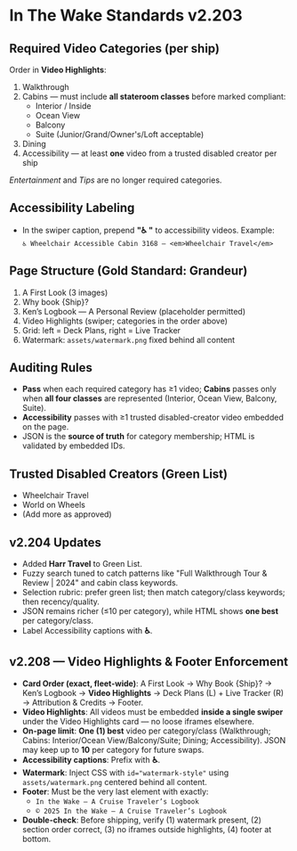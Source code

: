 # In The Wake Standards v2.203

## Required Video Categories (per ship)
Order in **Video Highlights**:
1. Walkthrough
2. Cabins — must include **all stateroom classes** before marked compliant:
   - Interior / Inside
   - Ocean View
   - Balcony
   - Suite (Junior/Grand/Owner's/Loft acceptable)
3. Dining
4. Accessibility — at least **one** video from a trusted disabled creator per ship

*Entertainment* and *Tips* are no longer required categories.

## Accessibility Labeling
- In the swiper caption, prepend **"♿ "** to accessibility videos. Example:  
  `♿ Wheelchair Accessible Cabin 3168 — <em>Wheelchair Travel</em>`

## Page Structure (Gold Standard: Grandeur)
1) A First Look (3 images)  
2) Why book {Ship}?  
3) Ken’s Logbook — A Personal Review (placeholder permitted)  
4) Video Highlights (swiper; categories in the order above)  
5) Grid: left = Deck Plans, right = Live Tracker  
6) Watermark: `assets/watermark.png` fixed behind all content

## Auditing Rules
- **Pass** when each required category has ≥1 video; **Cabins** passes only when **all four classes** are represented (Interior, Ocean View, Balcony, Suite).  
- **Accessibility** passes with ≥1 trusted disabled-creator video embedded on the page.  
- JSON is the **source of truth** for category membership; HTML is validated by embedded IDs.

## Trusted Disabled Creators (Green List)
- Wheelchair Travel
- World on Wheels
- (Add more as approved)


## v2.204 Updates
- Added **Harr Travel** to Green List.
- Fuzzy search tuned to catch patterns like "Full Walkthrough Tour & Review | 2024" and cabin class keywords.
- Selection rubric: prefer green list; then match category/class keywords; then recency/quality.
- JSON remains richer (≤10 per category), while HTML shows **one best** per category/class.
- Label Accessibility captions with **♿**.


## v2.208 — Video Highlights & Footer Enforcement
- **Card Order (exact, fleet-wide)**: A First Look → Why Book {Ship}? → Ken’s Logbook → **Video Highlights** → Deck Plans (L) + Live Tracker (R) → Attribution & Credits → Footer.
- **Video Highlights**: All videos must be embedded **inside a single swiper** under the Video Highlights card — no loose iframes elsewhere.
- **On-page limit**: **One (1) best** video per category/class (Walkthrough; Cabins: Interior/Ocean View/Balcony/Suite; Dining; Accessibility). JSON may keep up to **10** per category for future swaps.
- **Accessibility captions**: Prefix with **♿**.
- **Watermark**: Inject CSS with `id="watermark-style"` using `assets/watermark.png` centered behind all content.
- **Footer**: Must be the very last element with exactly:
  - `In the Wake — A Cruise Traveler’s Logbook`
  - `© 2025 In the Wake — A Cruise Traveler’s Logbook`
- **Double-check**: Before shipping, verify (1) watermark present, (2) section order correct, (3) no iframes outside highlights, (4) footer at bottom.
